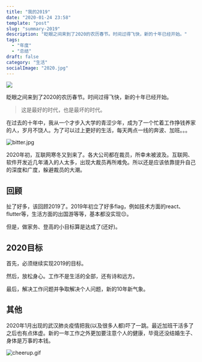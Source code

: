 ```yaml
---
title: "我的2019"
date: "2020-01-24 23:58"
template: "post"
slug: "summary-2019"
description: "眨眼之间来到了2020的农历春节。时间过得飞快，新的十年已经开始。"
tags:
  - "年度"
  - "总结"
draft: false
category: "生活"
socialImage: "2020.jpg"
---
```


![](2020.jpg)

眨眼之间来到了2020的农历春节。时间过得飞快，新的十年已经开始。

> 这是最好的时代，也是最坏的时代。

在过去的十年中，我从一个才步入大学的青涩少年，成为了一个忙着工作挣钱养家的人，岁月不饶人。为了可以过上更好的生活，每天两点一线的奔波、加班。。。

![bitter.jpg](bitter.jpg)

2020年初，互联网寒冬又到来了。各大公司都在裁员，所幸未被波及。互联网、软件开发近几年涌入的人太多，出现大裁员再所难免。所以还是应该依靠提升自己的深度和广度，躲避裁员的大潮。

## 回顾

扯了好多，该回顾2019了。2019年初立了好多flag，例如技术方面的react、flutter等，生活方面的出国游等等，基本都没实现😔。

但是，做家务、登高的小目标算是达成了(还好)。

## 2020目标

首先，必须继续实现2019的目标。

然后，放松身心。工作不是生活的全部，还有诗和远方。

最后，解决工作问题并争取解决个人问题，新的10年新气象。

## 其他

2020年1月出现的武汉肺炎疫情把我(以及很多人都)吓了一跳。最近加班干活多了之后也有点体虚。新的一年工作之外更加要注意个人的健康，毕竟还没结婚生子、身体是万事的本钱。

![cheerup.gif](https://i.loli.net/2020/01/25/TkjUC98FrtWp21b.gif)
